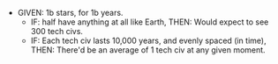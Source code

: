 * GIVEN: 1b stars, for 1b years.
  * IF: half have anything at all like Earth, THEN: Would expect to see 300 tech civs.
  * IF: Each tech civ lasts 10,000 years, and evenly spaced (in time), THEN: There'd be an average of 1 tech civ at any given moment.
